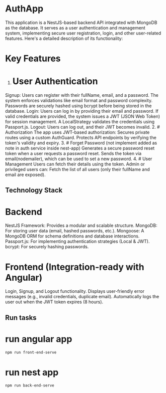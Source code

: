 # AuthApp

This application is a NestJS-based backend API integrated with MongoDB as the database. It serves as a user authentication and management system, implementing secure user registration, login, and other user-related features. Here's a detailed description of its functionality:

# Key Features


1. # User Authentication
Signup: Users can register with their fullName, email, and a password.
The system enforces validations like email format and password complexity.
Passwords are securely hashed using bcrypt before being stored in the database.
Login: Users can log in by providing their email and password.
If valid credentials are provided, the system issues a JWT (JSON Web Token) for session management.
A LocalStrategy validates the credentials using Passport.js.
Logout: Users can log out, and their JWT becomes invalid.
2. #  Authorization
The app uses JWT-based authorization:
Secures private routes using a custom AuthGuard.
Protects API endpoints by verifying the token's validity and expiry.
3. # Forget Password (not implement added as note in auth service inside nest-app)
Generates a secure password reset token when a user requests a password reset.
Sends the token via email(nodemailer), which can be used to set a new password.
4. # User Management
Users can fetch their details using the token.
Admin or privileged users can:
Fetch the list of all users (only their fullName and email are exposed).
## Technology Stack
# Backend
NestJS Framework: Provides a modular and scalable structure.
MongoDB: For storing user data (email, hashed passwords, etc.).
Mongoose: A MongoDB ORM for schema definitions and database interactions.
Passport.js: For implementing authentication strategies (Local & JWT).
bcrypt: For securely hashing passwords.
# Frontend (Integration-ready with Angular)
Login, Signup, and Logout functionality.
Displays user-friendly error messages (e.g., invalid credentials, duplicate email).
Automatically logs the user out when the JWT token expires (8 hours).



## Run tasks

# run angular app
```sh
npm run front-end-serve
```

# run nest app
```sh
npm run back-end-serve
```

